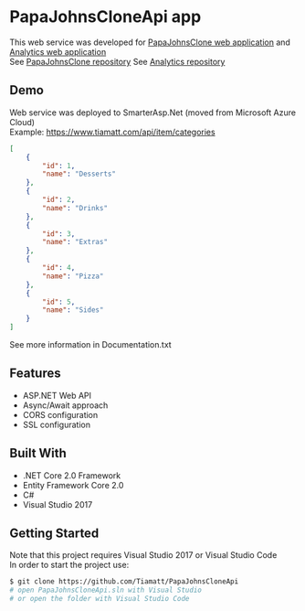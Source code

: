 # PapaJohnsCloneApi app
This web service was developed for [PapaJohnsClone web application](https://tiamatt.github.io/PapaJohnsClone) and [Analytics web application](https://tiamatt.github.io/Analytics)<br />
See [PapaJohnsClone repository](https://github.com/Tiamatt/PapaJohnsClone)
See [Analytics repository](https://github.com/Tiamatt/Analytics)

## Demo
Web service was deployed to SmarterAsp.Net (moved from Microsoft Azure Cloud) <br />
Example: 
https://www.tiamatt.com/api/item/categories
```json
[
    {
        "id": 1,
        "name": "Desserts"
    },
    {
        "id": 2,
        "name": "Drinks"
    },
    {
        "id": 3,
        "name": "Extras"
    },
    {
        "id": 4,
        "name": "Pizza"
    },
    {
        "id": 5,
        "name": "Sides"
    }
]
```

See more information in Documentation.txt

## Features
* ASP.NET Web API
* Async/Await approach
* CORS configuration
* SSL configuration 

## Built With
* .NET Core 2.0 Framework
* Entity Framework Core 2.0
* C#
* Visual Studio 2017 

## Getting Started
Note that this project requires Visual Studio 2017 or Visual Studio Code  <br />
In order to start the project use:
```bash
$ git clone https://github.com/Tiamatt/PapaJohnsCloneApi
# open PapaJohnsCloneApi.sln with Visual Studio
# or open the folder with Visual Studio Code
```